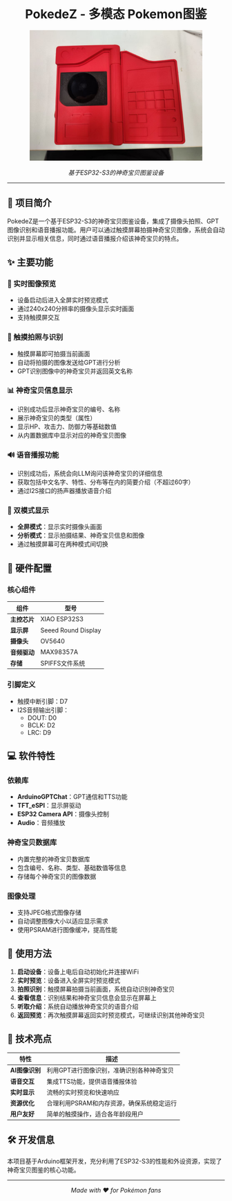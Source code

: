 <div align="center">

# PokedeZ - 多模态 Pokemon图鉴

<img src="img/img1.png" alt="PokedeZ Preview" width="400">

*基于ESP32-S3的神奇宝贝图鉴设备*

</div>

---

## 📖 项目简介

PokedeZ是一个基于ESP32-S3的神奇宝贝图鉴设备，集成了摄像头拍照、GPT图像识别和语音播报功能。用户可以通过触摸屏幕拍摄神奇宝贝图像，系统会自动识别并显示相关信息，同时通过语音播报介绍该神奇宝贝的特点。

## ✨ 主要功能

### 📸 实时图像预览
- 设备启动后进入全屏实时预览模式
- 通过240x240分辨率的摄像头显示实时画面
- 支持触摸屏交互

### 🤖 触摸拍照与识别
- 触摸屏幕即可拍摄当前画面
- 自动将拍摄的图像发送给GPT进行分析
- GPT识别图像中的神奇宝贝并返回英文名称

### 📊 神奇宝贝信息显示
- 识别成功后显示神奇宝贝的编号、名称
- 展示神奇宝贝的类型（属性）
- 显示HP、攻击力、防御力等基础数值
- 从内置数据库中显示对应的神奇宝贝图像

### 🔊 语音播报功能
- 识别成功后，系统会向LLM询问该神奇宝贝的详细信息
- 获取包括中文名字、特性、分布等在内的简要介绍（不超过60字）
- 通过I2S接口的扬声器播放语音介绍

### 🔄 双模式显示
- **全屏模式**：显示实时摄像头画面
- **分析模式**：显示拍摄结果、神奇宝贝信息和图像
- 通过触摸屏幕可在两种模式间切换

## 🔧 硬件配置

### 核心组件
| 组件 | 型号 |
|------|------|
| **主控芯片** | XIAO ESP32S3 |
| **显示屏** | Seeed Round Display |
| **摄像头** | OV5640 |
| **音频驱动** | MAX98357A |
| **存储** | SPIFFS文件系统 |

### 引脚定义
- 触摸中断引脚：D7
- I2S音频输出引脚：
  - DOUT: D0
  - BCLK: D2
  - LRC: D9

## 💻 软件特性

### 依赖库
- **ArduinoGPTChat**：GPT通信和TTS功能
- **TFT_eSPI**：显示屏驱动
- **ESP32 Camera API**：摄像头控制
- **Audio**：音频播放

### 神奇宝贝数据库
- 内置完整的神奇宝贝数据库
- 包含编号、名称、类型、基础数值等信息
- 存储每个神奇宝贝的图像数据

### 图像处理
- 支持JPEG格式图像存储
- 自动调整图像大小以适应显示需求
- 使用PSRAM进行图像缓冲，提高性能

## 🚀 使用方法


1. **启动设备**：设备上电后自动初始化并连接WiFi
2. **实时预览**：设备进入全屏实时预览模式
3. **拍照识别**：触摸屏幕拍摄当前画面，系统自动识别神奇宝贝
4. **查看信息**：识别结果和神奇宝贝信息会显示在屏幕上
5. **听取介绍**：系统自动播放神奇宝贝的语音介绍
6. **返回预览**：再次触摸屏幕返回实时预览模式，可继续识别其他神奇宝贝

## 🎯 技术亮点

| 特性 | 描述 |
|------|------|
| **AI图像识别** | 利用GPT进行图像识别，准确识别各种神奇宝贝 |
| **语音交互** | 集成TTS功能，提供语音播报体验 |
| **实时显示** | 流畅的实时预览和快速响应 |
| **资源优化** | 合理利用PSRAM和内存资源，确保系统稳定运行 |
| **用户友好** | 简单的触摸操作，适合各年龄段用户 |


## 🛠️ 开发信息

本项目基于Arduino框架开发，充分利用了ESP32-S3的性能和外设资源，实现了神奇宝贝图鉴的核心功能。

<div align="center">

---

*Made with ❤️ for Pokémon fans*

</div>